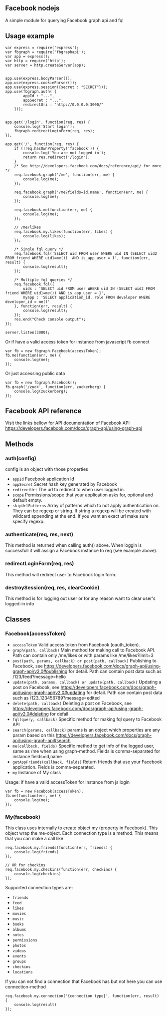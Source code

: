 ## Facebook nodejs
A simple module for querying Facebook graph api and fql

## Usage example

	var express = require('express');
	var fbgraph = require('fbgraphapi');
	var app = express();
	var http = require('http');
	var server = http.createServer(app);
	
		
	app.use(express.bodyParser());
	app.use(express.cookieParser());
	app.use(express.session({secret : "SECRET"}));
	app.use(fbgraph.auth( {
			appId : "...",
			appSecret : "...",
			redirectUri : "http://0.0.0.0:3000/"
		}));
	
	
	app.get('/login', function(req, res) {
		console.log('Start login');
		fbgraph.redirectLoginForm(req, res);	
	});
	
	app.get('/', function(req, res) {
		if (!req.hasOwnProperty('facebook')) {
			console.log('You are not logged in');
			return res.redirect('/login');
		}
		/* See http://developers.facebook.com/docs/reference/api/ for more */
		req.facebook.graph('/me', function(err, me) {
		    console.log(me);
		});
		
		req.facebook.graph('/me?fields=id,name', function(err, me) {
		    console.log(me);
		});
		
		req.facebook.me(function(err, me) {
		    console.log(me);
		});
		
		// /me/likes
		req.facebook.my.likes(function(err, likes) {
		    console.log(likes);
		});
		
		/* Single fql query */
		req.facebook.fql('SELECT uid FROM user WHERE uid IN (SELECT uid2 FROM friend WHERE uid1=me())  AND is_app_user = 1', function(err, result) {
		    console.log(result);
		});
		
		/* Multiple fql queries */
		req.facebook.fql({
		    uids : 'SELECT uid FROM user WHERE uid IN (SELECT uid2 FROM friend WHERE uid1=me()) AND is_app_user = 1',
		    myapp : 'SELECT application_id, role FROM developer WHERE developer_id = me()'
		}, function(err, result) {
		    console.log(result);
		});
		res.end("Check console output");
	});
	
	server.listen(3000);

Or if have a valid access token for instance from javascript fb connect
	
	var fb = new fbgraph.Facebook(accessToken);
	fb.me(function(err, me) {
		console.log(me);
	});
	
Or just accessing public data
	
	var fb = new fbgraph.Facebook();
	fb.graph('/zuck', function(err, zuckerberg) {
		console.log(zuckerberg);
	});	

## Facebook API reference
Visit the links bellow for API documentation of Facebook API
https://developers.facebook.com/docs/graph-api/using-graph-api

## Methods
### auth(config)
config is an object with those properties
* `appId` Facebook application Id
* `appSecret` Secret hash key generated by Facebook
* `redirectUri` The url to redirect to when user logged in.
* `scope` Permissions/scope that your application asks for, optional and default empty.
* `skipUrlPatterns` Array of patterns which to not apply authentication on. They can be regexp or string. If string a regexp will be created with wildcard appending at the end. If you want an exact url make sure specify regexp.

### authenticate(req, res, next)
This method is returned when calling auth() above. When loggin is successfull it will assign a Facebook instance to req (see example above).

### redirectLoginForm(req, res)
This method will redirect user to Facebook login form.

### destroySession(req, res, clearCookie)
This method is for logging out user or for any reason want to clear user's logged-in info

## Classes
### Facebook(accessToken)
* `accessToken` Valid access token from Facebook (oauth_token).
* `graph(path, callback)` Main method for making call to Facebook API. Path can contain only /me/likes or with params like /me/likes?limit=3
* `post(path, params, callback) or post(path, callback)` Publishing to Facebook, see https://developers.facebook.com/docs/graph-api/using-graph-api/v2.0#publishing for detail. Path can contain post data such as /123/feed?message=hello
* `update(path, params, callback) or update(path, callback)` Updating a post on Facebook, see https://developers.facebook.com/docs/graph-api/using-graph-api/v2.0#updating for defail. Path can contain post data such as /123_123456789?message=edited
* `delete(path, callback)` Deleting a post on Facebook, see https://developers.facebook.com/docs/graph-api/using-graph-api/v2.0#deleting for defail
* `fql(query, callback)` Specific method for making fql query to Facebook API
* `search(params, callback)` params is an object which properties are any param based on this https://developers.facebook.com/docs/graph-api/using-graph-api#search
* `me(callback, fields)` Specific method to get info of the logged user, same as /me when using graph-method. Fields is comma-separated for instance fields=id,name
* `getAppFriends(callback, fields)` Return friends that use your Facebook application. Fields is comma-separated.
* `my` Instance of My class

Usage: if have a valid accessToken for instance from js login
	
	var fb = new Facebook(accessToken);
	fb.me(function(err, me) {
		console.log(me);
	});
	

### My(facebook)
This class uses internally to create object my (property in Facebook). This object wrap the me-object. Each connection type is a method. This means that you can make a call like
	
	req.facebook.my.friends(function(err, friends) {
		console.log(friends)
	});
	
	// OR for checkins
	req.facebook.my.checkins(function(err, checkins) {
		console.log(checkins)
	});

Supported connection types are:

* `friends`
* `feed`
* `likes`
* `movies`
* `music`
* `books`
* `albums`
* `notes`
* `permissions`
* `photos`
* `videos`
* `events`
* `groups`
* `checkins`
* `locations`

If you can not find a connection that Facebook has but not here you can use connection-method
	
	req.facebook.my.connection('{connection type}', function(err, result) {
		console.log(result)
	});

